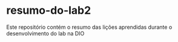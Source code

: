 # resumo-do-lab2
Este repositório contém o resumo das lições aprendidas durante o desenvolvimento do lab na DIO

